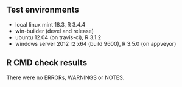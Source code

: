 ## Test environments
* local linux mint 18.3, R 3.4.4
* win-builder (devel and release)
* ubuntu 12.04 (on travis-ci), R 3.1.2
* windows server 2012 r2 x64 (build 9600), R 3.5.0 (on appveyor)

## R CMD check results

There were no ERRORs, WARNINGS or NOTES.
